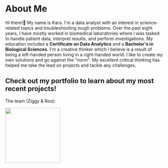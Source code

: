 # About Me 
Hi there!👋 My name is Kara. I'm a data analyst with an interest in science-related topics and troubleshooting tough problems. 
Over the past eight years, I have mostly worked in biomedical laboratories where I was tasked to handle patient data, interpret results, and perform investigations. My education includes a **Certificate on Data Analytics** and a **Bachelor's in Biological Sciences**. 
I'm a creative thinker which I believe is a result of being a left-handed person living in a right-handed world. I like to create my own solutions and go against the "norm". My excellent critical thinking has helped me take the lead on projects and tackle any challenges. 
## Check out my portfolio to learn about my most recent projects!

The team (Ziggy & Roo):

<img width="175" height="175" src="https://github.com/ke177409/Kara-Evans-Portfolio/blob/main/images/portfolio2.jpg">
